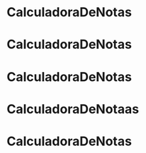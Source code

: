# CalculadoraDeNotas
# CalculadoraDeNotas
# CalculadoraDeNotas
# CalculadoraDeNotaas
# CalculadoraDeNotas
